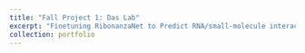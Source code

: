 ```yaml
---
title: "Fall Project 1: Das Lab"
excerpt: "Finetuning RibonanzaNet to Predict RNA/small-molecule interactions"
collection: portfolio
---
```



